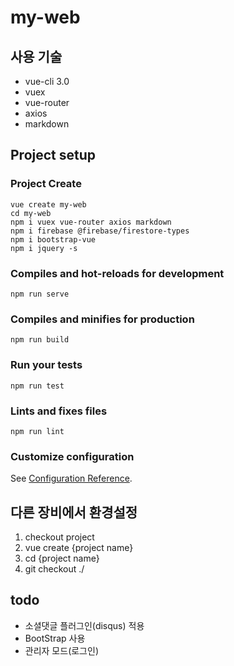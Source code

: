 # my-web

## 사용 기술
* vue-cli 3.0
* vuex
* vue-router
* axios
* markdown

## Project setup
### Project Create
```
vue create my-web
cd my-web
npm i vuex vue-router axios markdown
npm i firebase @firebase/firestore-types
npm i bootstrap-vue
npm i jquery -s
```
### Compiles and hot-reloads for development
```
npm run serve
```

### Compiles and minifies for production
```
npm run build
```

### Run your tests
```
npm run test
```

### Lints and fixes files
```
npm run lint
```

### Customize configuration
See [Configuration Reference](https://cli.vuejs.org/config/).


## 다른 장비에서 환경설정
1. checkout project
2. vue create {project name}
3. cd {project name}
4. git checkout ./

## todo
* 소셜댓글 플러그인(disqus) 적용
* BootStrap 사용
* 관리자 모드(로그인)

